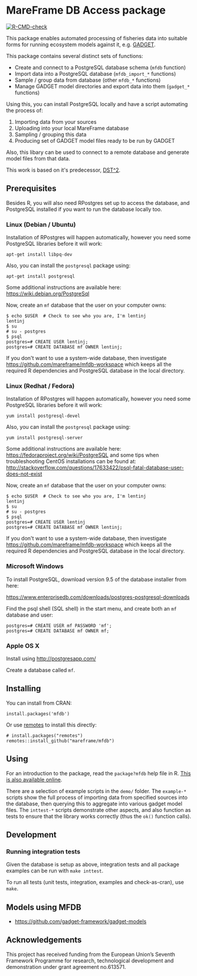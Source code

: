 MareFrame DB Access package
===========================

[![R-CMD-check](https://github.com/mareframe/mfdb/workflows/R-CMD-check/badge.svg)](https://github.com/mareframe/mfdb/actions)

This package enables automated processing of fisheries data into suitable forms
for running ecosystem models against it, e.g. [GADGET](http://www.hafro.is/gadget/).

This package contains several distinct sets of functions:

* Create and connect to a PostgreSQL database schema (``mfdb`` function)
* Import data into a PostgreSQL database (``mfdb_import_*`` functions)
* Sample / group data from database (other ``mfdb_*`` functions)
* Manage GADGET model directories and export data into them (``gadget_*`` functions)

Using this, you can install PostgreSQL locally and have a script automating the
process of:

1. Importing data from your sources
2. Uploading into your local MareFrame database
3. Sampling / grouping this data
4. Producing set of GADGET model files ready to be run by GADGET

Also, this libary can be used to connect to a remote database and generate
model files from that data.

This work is based on it's predecessor, [DST^2](http://www.hafro.is/dst2/).

Prerequisites
-------------

Besides R, you will also need RPostgres set up to access the database, and
PostgreSQL installed if you want to run the database locally too.

### Linux (Debian / Ubuntu)

Installation of RPostgres will happen automatically, however you need some
PostgreSQL libraries before it will work:

    apt-get install libpq-dev

Also, you can install the ``postgresql`` package using:

    apt-get install postgresql

Some additional instructions are available here: https://wiki.debian.org/PostgreSql

Now, create an ``mf`` database that the user on your computer owns:

    $ echo $USER  # Check to see who you are, I'm lentinj
    lentinj
    $ su
    # su - postgres
    $ psql
    postgres=# CREATE USER lentinj;
    postgres=# CREATE DATABASE mf OWNER lentinj;

If you don't want to use a system-wide database, then investigate https://github.com/mareframe/mfdb-workspace
which keeps all the required R dependencies and PostgreSQL database in the local directory.

### Linux (Redhat / Fedora)

Installation of RPostgres will happen automatically, however you need some
PostgreSQL libraries before it will work:

    yum install postgresql-devel

Also, you can install the ``postgresql`` package using:

    yum install postgresql-server

Some additional instructions are available here: https://fedoraproject.org/wiki/PostgreSQL and some tips when troubleshooting CentOS installations can be found at: http://stackoverflow.com/questions/17633422/psql-fatal-database-user-does-not-exist

Now, create an ``mf`` database that the user on your computer owns:

    $ echo $USER  # Check to see who you are, I'm lentinj
    lentinj
    $ su
    # su - postgres
    $ psql
    postgres=# CREATE USER lentinj
    postgres=# CREATE DATABASE mf OWNER lentinj;

If you don't want to use a system-wide database, then investigate https://github.com/mareframe/mfdb-workspace
which keeps all the required R dependencies and PostgreSQL database in the local directory.

### Microsoft Windows

To install PostgreSQL, download version 9.5 of the database installer from here:

https://www.enterprisedb.com/downloads/postgres-postgresql-downloads

Find the psql shell (SQL shell) in the start menu, and create both an ``mf`` database and user:

    postgres=# CREATE USER mf PASSWORD 'mf';
    postgres=# CREATE DATABASE mf OWNER mf;

### Apple OS X

Install using http://postgresapp.com/

Create a database called ``mf``.

Installing
----------

You can install from CRAN:

    install.packages('mfdb')

Or use [remotes](https://cran.r-project.org/package=remotes) to install this directly:

    # install.packages("remotes")
    remotes::install_github("mareframe/mfdb")

Using
-----

For an introduction to the package, read the ``package?mfdb`` help file in R.
[This is also available online](https://gadget-framework.github.io/mfdb).

There are a selection of example scripts in the ``demo/`` folder. The
``example-*`` scripts show the full process of importing data from specified
sources into the database, then querying this to aggregate into various gadget
model files. The ``inttest-*`` scripts demonstrate other aspects, and also
function as tests to ensure that the library works correctly (thus the ``ok()``
function calls).

Development
-----------

### Running integration tests

Given the database is setup as above, integration tests and all package
examples can be run with ``make inttest``.

To run all tests (unit tests, integration, examples and check-as-cran), use
``make``.

Models using MFDB
-----------------

* https://github.com/gadget-framework/gadget-models

Acknowledgements
----------------

This project has received funding from the European Union’s Seventh Framework
Programme for research, technological development and demonstration under grant
agreement no.613571.
